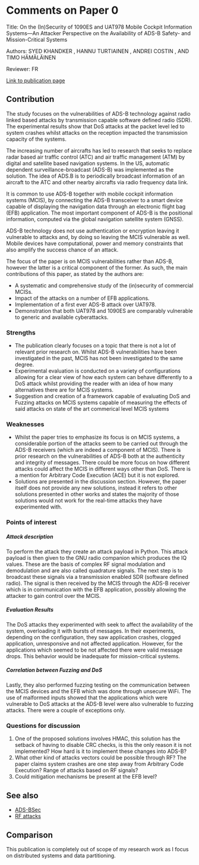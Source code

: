 # Comments on Paper 0

Title: On the (In)Security of 1090ES and UAT978 Mobile Cockpit Information Systems—An Attacker Perspective on the Availability of ADS-B Safety- and Mission-Critical Systems

Authors: SYED KHANDKER , HANNU TURTIAINEN , ANDREI COSTIN , AND TIMO HÄMÄLÄINEN

Reviewer: FR

[Link to publication page](https://ieeexplore.ieee.org/document/9749067)

## Contribution

The study focuses on the vulnerabilities of ADS-B technology against radio linked based attacks by transmission capable software defined radio (SDR). The experimental results show that DoS attacks at the packet level led to system crashes whilst attacks on the reception impacted the transmission capacity of the systems.

The increasing number of aircrafts has led to research that seeks to replace radar based air traffic control (ATC) and air traffic management (ATM) by digital and satellite based navigation systems. In the US, automatic dependent surveillance-broadcast (ADS-B) was implemented as the solution. The idea of ADS.B is to periodically broadcast information of an aircraft to the ATC and other nearby aircrafts via radio frequency data link. 

It is common to use ADS-B together with mobile cockpit information systems (MCIS), by connecting the ADS-B transceiver to a smart device capable of displaying the navigation data through an electronic flight bag (EFB) application. The most important component of ADS-B is the positional information, computed via the global navigation satellite system (GNSS).

ADS-B technology does not use authentication or encryption leaving it vulnerable to attacks and, by doing so leaving the MCIS vulnerable as well. Mobile devices have computational, power and memory constraints that also amplify the success chance of an attack.

The focus of the paper is on MCIS vulnerabilities rather than ADS-B, however the latter is a critical component of the former. As such, the main contributions of this paper, as stated by the authors are: 

- A systematic and comprehensive study of the (in)security of commercial MCISs.
- Impact of the attacks on a number of EFB applications.
- Implementation of a first ever ADS-B attack over UAT978.
- Demonstration that both UAT978 and 1090ES are comparably vulnerable to generic and available cyberattacks.

### Strengths

- The publication clearly focuses on a topic that there is not a lot of relevant prior research on. Whilst ADS-B vulnerabilities have been investigated in the past, MCIS has not been investigated to the same degree. 
- Experimental evaluation is conducted on a variety of configurations allowing for a clear view of how each system can behave differently to a DoS attack whilst providing the reader with an idea of how many alternatives there are for MCIS systems.
- Suggestion and creation of a framework capable of evaluating DoS and Fuzzing attacks on MCIS systems capable of measuring the effects of said attacks on state of the art commerical level MCIS systems

### Weaknesses

- Whilst the paper tries to emphasize its focus is on MCIS systems, a considerable portion of the attacks seem to be carried out through the ADS-B receivers (which are indeed a component of MCIS). There is prior research on the vulnerabilities of ADS-B both at the authenticity and integrity of messages. There could be more focus on how different attacks could affect the MCIS in different ways other than DoS. There is a mention for Arbitrary Code Execution (ACE) but it is not explored.
- Solutions are presented in the discussion section. However, the paper itself does not provide any new solutions, instead it refers to other solutions presented in other works and states the majority of those solutions would not work for the real-time attacks they have experimented with.

### Points of interest

##### Attack description
To perform the attack they create an attack payload in Python. This attack payload is then given to the GNU radio companion which produces the IQ values. These are the basis of complex RF signal modulation and demodulation and are also called quadrature signals. The next step is to broadcast these signals via a transmission enabled SDR (software defined radio). The signal is then received by the MCIS through the ADS-B receiver which is in communication with the EFB application, possibly allowing the attacker to gain control over the MCIS.
##### Evaluation Results
The DoS attacks they experimented with seek to affect the availability of the system, overloading it with bursts of messages. In their experiments, depending on the configuration, they saw application crashes, clogged application, unresponsive and not affected application. However, for the applications which seemed to be not affected there were valid message drops. This behavior would be inadequate for mission-critical systems.
##### Correlation between Fuzzing and DoS
Lastly, they also performed fuzzing testing on the communication between the MCIS devices and the EFB which was done through unsecure WiFi. The use of malformed inputs showed that the applications which were vulnerable to DoS attacks at the ADS-B level were also vulnerable to fuzzing attacks. There were a couple of exceptions only. 


### Questions for discussion

1. One of the proposed solutions involves HMAC, this solution has the setback of having to disable CRC checks, is this the only reason it is not implemented? How hard is it to implement these changes into ADS-B?
2. What other kind of attacks vectors could be possible through RF? The paper claims system crashes are one step away from Arbitrary Code Execution? Range of attacks based on RF signals?
3. Could mitigation mechanisms be present at the EFB level?

## See also

- [ADS-BSec](https://www.sciencedirect.com/science/article/pii/S2405959517302783)
- [RF attacks](https://www.trendmicro.com/vinfo/dk/security/news/vulnerabilities-and-exploits/attacks-against-industrial-machines-via-vulnerable-radio-remote-controllers-security-analysis-and-recommendations)

## Comparison

This publication is completely out of scope of my research work as I focus on distributed systems and data partitioning.